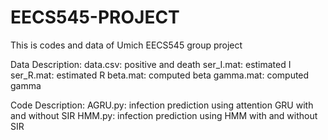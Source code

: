 # EECS545-PROJECT
This is codes and data of Umich EECS545 group project

Data Description:
data.csv: positive and death
ser_I.mat: estimated I
ser_R.mat: estimated R
beta.mat: computed beta
gamma.mat: computed gamma


Code Description:
AGRU.py: infection prediction using attention GRU with and without SIR
HMM.py: infection prediction using HMM with and without SIR

